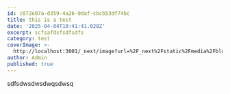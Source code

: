 ```yaml
---
id: c872e07a-d359-4a26-9daf-cbcb53df74bc
title: this is a test
date: '2025-04-04T10:41:41.028Z'
excerpt: scfsafdsfsdfsdfs
category: test
coverImage: >-
  http://localhost:3001/_next/image?url=%2F_next%2Fstatic%2Fmedia%2Fblog-details-1.c4782457.jpg&w=640&q=75
author: Admin
published: true
---
```

sdfsdwsdwsdwqsdwsq
